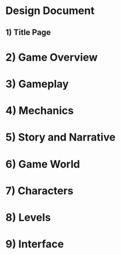 # Design Document
## 1) Title Page
# 2) Game Overview
# 3) Gameplay
# 4) Mechanics
# 5) Story and Narrative
# 6) Game World
# 7) Characters
# 8) Levels
# 9) Interface


